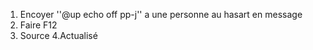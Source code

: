 1. Encoyer ''@up echo​ off pp-j​'' a une personne au hasart en message
2. Faire F12 
3. Source 
4.Actualisé
